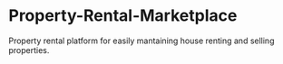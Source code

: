 # Property-Rental-Marketplace
Property rental platform for easily mantaining house renting and selling properties.
